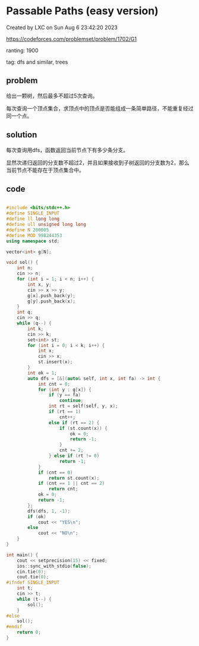 # Passable Paths (easy version)

Created by LXC on Sun Aug  6 23:42:20 2023

https://codeforces.com/problemset/problem/1702/G1

ranting: 1900

tag: dfs and similar, trees

## problem

给出一颗树，然后最多不超过5次查询。

每次查询一个顶点集合，求顶点中的顶点是否能组成一条简单路径，不能重复经过同一个点。

## solution

每次查询用dfs，函数返回当前节点下有多少条分支。

显然次递归返回的分支数不超过2，并且如果接收到子树返回的分支数为2，那么当前节点不能存在于顶点集合中。

## code

``` cpp

#include <bits/stdc++.h>
#define SINGLE_INPUT
#define ll long long
#define ull unsigned long long
#define N 200005
#define MOD 998244353
using namespace std;

vector<int> g[N];

void sol() {
    int n;
    cin >> n;
    for (int i = 1; i < n; i++) {
        int x, y;
        cin >> x >> y;
        g[x].push_back(y);
        g[y].push_back(x);
    }
    int q;
    cin >> q;
    while (q--) {
        int k;
        cin >> k;
        set<int> st;
        for (int i = 0; i < k; i++) {
            int x;
            cin >> x;
            st.insert(x);
        }
        int ok = 1;
        auto dfs = [&](auto& self, int x, int fa) -> int {
            int cnt = 0;
            for (int y : g[x]) {
                if (y == fa)
                    continue;
                int rt = self(self, y, x);
                if (rt == 1)
                    cnt++;
                else if (rt == 2) {
                    if (st.count(x)) {
                        ok = 0;
                        return -1;
                    }
                    cnt += 2;
                } else if (rt != 0)
                    return -1;
            }
            if (cnt == 0)
                return st.count(x);
            if (cnt == 1 || cnt == 2)
                return cnt;
            ok = 0;
            return -1;
        };
        dfs(dfs, 1, -1);
        if (ok)
            cout << "YES\n";
        else
            cout << "NO\n";
    }
}

int main() {
    cout << setprecision(15) << fixed;
    ios::sync_with_stdio(false);
    cin.tie(0);
    cout.tie(0);
#ifndef SINGLE_INPUT
    int t;
    cin >> t;
    while (t--) {
        sol();
    }
#else
    sol();
#endif
    return 0;
}

```
